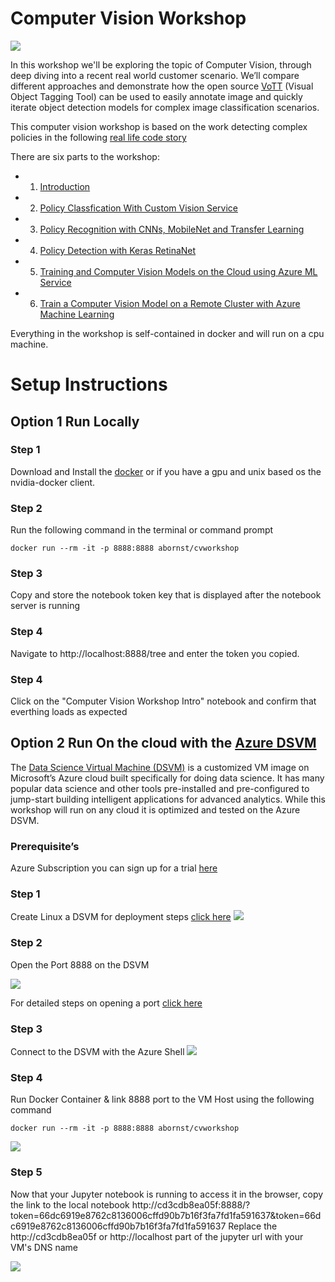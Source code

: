 # Computer Vision Workshop
![](https://codestoryedge.azureedge.net/developerblog/wp-content/uploads/23655638130_b979de45df_b-450x300.jpg)

In this workshop we'll be exploring the topic of Computer Vision, through deep diving into a recent real world customer scenario. We’ll compare different approaches and demonstrate how the open source [VoTT](github.com/Microsoft/VoTT) (Visual Object Tagging Tool) can be used to easily annotate image and quickly iterate object detection models for complex image classification scenarios. 
 
This computer vision workshop is based on the work detecting complex policies in the following [real life code story](https://www.microsoft.com/developerblog/2017/07/31/using-object-detection-complex-image-classification-scenarios/)

There are six parts to the workshop:
 - 1) [Introduction](https://github.com/aribornstein/cvworkshop/blob/master/%231%20Computer%20Vision%20Workshop%20Intro.ipynb)
 - 2) [Policy Classfication With Custom Vision Service](https://github.com/aribornstein/cvworkshop/blob/master/%232%20Policy%20Classfication%20With%20Custom%20Vision%20Service.ipynb)
 - 3) [Policy Recognition with CNNs, MobileNet and Transfer Learning](https://github.com/aribornstein/cvworkshop/blob/master/%233%20Policy%20Recognition%20with%20CNNs%2C%20MobileNet%20and%20Transfer%20Learning.ipynb)
 - 4) [Policy Detection with Keras RetinaNet](https://github.com/aribornstein/cvworkshop/blob/master/%234%20Policy%20Detection%20with%20Keras%20RetinaNet.ipynb)
 - 5) [Training and Computer Vision Models on the Cloud using Azure ML Service](https://github.com/aribornstein/cvworkshop/blob/master/%235%20Training%20and%20Computer%20Vision%20Models%20on%20the%20Cloud%20using%20Azure%20ML%20Service.ipynb)
 - 6) [Train a Computer Vision Model on a Remote Cluster with Azure Machine Learning](https://github.com/aribornstein/cvworkshop/blob/master/%235%20Training%20and%20Computer%20Vision%20Models%20on%20the%20Cloud%20using%20Azure%20ML%20Service.ipynb)

Everything in the workshop is self-contained in docker and will run on a cpu machine.

# Setup Instructions

## Option 1 Run Locally 

### Step 1 
Download and Install the [docker](https://www.docker.com) or if you have a gpu and unix based os the nvidia-docker client.

### Step 2
Run the following command in the terminal or command prompt
```
docker run --rm -it -p 8888:8888 abornst/cvworkshop
```
### Step 3 
Copy and store the notebook token key that is displayed after the notebook server is running

### Step 4
Navigate to http://localhost:8888/tree and enter the token you copied.

### Step 4
Click on the "Computer Vision Workshop Intro" notebook and confirm that everthing loads as expected

## Option 2 Run On the cloud with the [Azure DSVM](https://medium.com/@aribornstein/5-steps-to-more-interactive-deep-learning-79126f089696) 

The [Data Science Virtual Machine (DSVM)](https://docs.microsoft.com/azure/machine-learning/data-science-virtual-machine/overview?WT.mc_id=cvworkshop-github-abornst) is a customized VM image on Microsoft’s Azure cloud built specifically for doing data science. It has many popular data science and other tools pre-installed and pre-configured to jump-start building intelligent applications for advanced analytics. While this workshop will run on any cloud it is optimized and tested on the Azure DSVM.

### Prerequisite’s

Azure Subscription you can sign up for a trial [here](https://azure.microsoft.com/en-us/offers/ms-azr-0044p/?WT.mc_id=medium-blog-abornst)

### Step 1

Create Linux a DSVM for deployment steps [click here](https://docs.microsoft.com/azure/machine-learning/data-science-virtual-machine/dsvm-ubuntu-intro?WT.mc_id=cvworkshop-github-abornst)
![](https://cdn-images-1.medium.com/max/1200/0*jqpjzD7wCqzGk2dR.gif)

### Step 2 

Open the Port 8888 on the DSVM 

![](https://cdn-images-1.medium.com/max/1200/0*B_wWKNZL9UFiZh9K.gif)

For detailed steps on opening a port [click here](https://docs.microsoft.com/en-us/azure/virtual-machines/windows/nsg-quickstart-portal?WT.mc_id=cvworkshop-github-abornst)

### Step 3

Connect to the DSVM with the Azure Shell
![](https://cdn-images-1.medium.com/max/1200/0*dfoVcemzvTHIn4bD.gif)

### Step 4

Run Docker Container & link 8888 port to the VM Host using the following command

```
docker run --rm -it -p 8888:8888 abornst/cvworkshop
```

![](https://cdn-images-1.medium.com/max/1200/0*yJWVZw5dy8h6gj64.gif)

### Step 5

Now that your Jupyter notebook is running to access it in the browser, copy the link to the local notebook http://cd3cdb8ea05f:8888/?token=66dc6919e8762c8136006cffd90b7b16f3fa7fd1fa591637&token=66dc6919e8762c8136006cffd90b7b16f3fa7fd1fa591637
Replace the http://cd3cdb8ea05f or http://localhost part of the jupyter url with your VM's DNS name

![](https://cdn-images-1.medium.com/max/1200/0*6G_Ex_dQt4NU63sE.gif)

